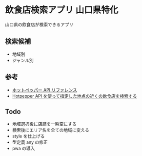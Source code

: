# 飲食店検索アプリ 山口県特化

山口県の飲食店が検索できるアプリ

## 検索候補

- 地域別
- ジャンル別

## 参考

- [ホットペッパー API リファレンス](https://webservice.recruit.co.jp/doc/hotpepper/reference.html)
- [Hotpepper API を使って指定した地点の近くの飲食店を検索する](https://coffee-nominagara.com/hotpepper-api)

## Todo

- 地域選択後に店舗を一瞬空にする
- 検索後にエリア名を全ての地域に変える
- style を仕上げる
- 型定義 any の修正
- pwa の導入
